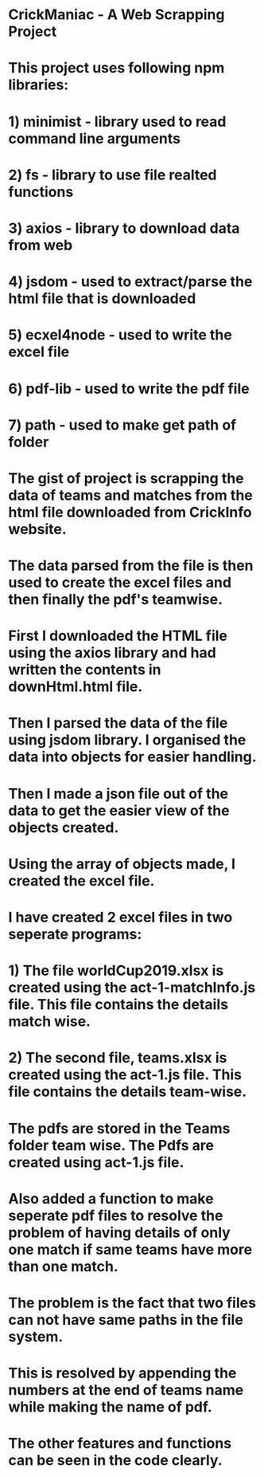 # CrickManiac - A Web Scrapping Project

# This project uses following npm libraries:
# 1) minimist - library used to read command line arguments
# 2) fs - library to use file realted functions
# 3) axios - library to download data from web
# 4) jsdom - used to extract/parse the html file that is downloaded
# 5) ecxel4node - used to write the excel file
# 6) pdf-lib - used to write the pdf file
# 7) path - used to make get path of folder

# The gist of project is scrapping the data of teams and matches from the html file downloaded from CrickInfo website.
# The data parsed from the file is then used to create the excel files and then finally the pdf's teamwise.

# First I downloaded the HTML file using the axios library and had written the contents in downHtml.html file.
# Then I parsed the data of the file using jsdom library. I organised the data into objects for easier handling.
# Then I made a json file out of the data to get the easier view of the objects created.
# Using the array of objects made, I created the excel file.
# I have created 2 excel files in two seperate programs:
# 1) The file worldCup2019.xlsx is created using the act-1-matchInfo.js file. This file contains the details match wise.
# 2) The second file, teams.xlsx is created using the act-1.js file. This file contains the details team-wise.
# The pdfs are stored in the Teams folder team wise. The Pdfs are created using act-1.js file.

# Also added a function to make seperate pdf files to resolve the problem of having details of only one match if same teams have more than one match.
# The problem is the fact that two files can not have same paths in the file system.
# This is resolved by appending the numbers at the end of teams name while making the name of pdf.

# The other features and functions can be seen in the code clearly.
